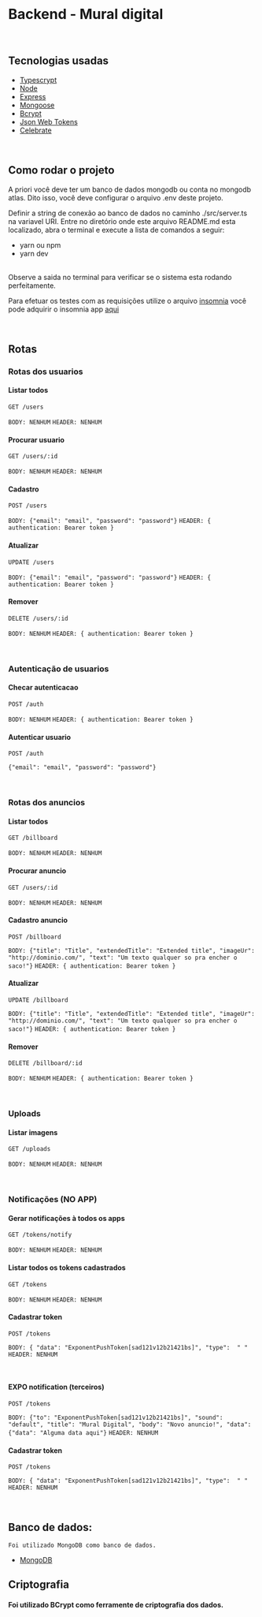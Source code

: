 <br />
<h1> Backend - Mural digital </h1>
<br />

## Tecnologias usadas

- [Typescrypt](https://www.typescriptlang.org/)
- [Node](https://nodejs.org/en/)
- [Express](https://expressjs.com/pt-br/)
- [Mongoose](https://mongoosejs.com/)
- [Bcrypt](https://www.npmjs.com/package/bcrypt)
- [Json Web Tokens](https://jwt.io/)
- [Celebrate](https://www.npmjs.com/package/celebrate)
  
<br />

## Como rodar o projeto

A priori você deve ter um banco de dados mongodb ou conta no mongodb atlas. 
Dito isso, você deve configurar o arquivo .env deste projeto. 

Definir a string de conexão ao banco de dados no caminho ./src/server.ts na variavel URI. 
Entre no diretório onde este arquivo README.md esta localizado, abra o terminal e execute 
a lista de comandos a seguir:

- yarn ou npm
- yarn dev

<br />
Observe a saida no terminal para verificar se o sistema esta rodando perfeitamente.

Para efetuar os testes com as requisições utilize o arquivo [insomnia](./mural-digital-insomnia-file.json)
você pode adquirir o insomnia app [aqui](https://insomnia.rest/download/)

<br />

## Rotas

### Rotas dos usuarios

#### Listar todos

`GET /users`

`BODY: NENHUM`
`HEADER: NENHUM`

#### Procurar usuario

`GET /users/:id`

`BODY: NENHUM`
`HEADER: NENHUM`

#### Cadastro

`POST /users`

`BODY: {"email": "email", "password": "password"}`
`HEADER: { authentication: Bearer token }`

#### Atualizar

`UPDATE /users`

`BODY: {"email": "email", "password": "password"}`
`HEADER: { authentication: Bearer token }`

#### Remover

`DELETE /users/:id`

`BODY: NENHUM`
`HEADER: { authentication: Bearer token }`

<br />

### Autenticação de usuarios

#### Checar autenticacao

`POST /auth`

`BODY: NENHUM`
`HEADER: { authentication: Bearer token }`

#### Autenticar usuario

`POST /auth`

`{"email": "email", "password": "password"}`

<br />

### Rotas dos anuncios

#### Listar todos

`GET /billboard`

`BODY: NENHUM`
`HEADER: NENHUM`

#### Procurar anuncio

`GET /users/:id`

`BODY: NENHUM`
`HEADER: NENHUM`

#### Cadastro anuncio

`POST /billboard`

`BODY: {"title": "Title", "extendedTitle": "Extended title", "imageUr": "http://dominio.com/", "text": "Um texto qualquer so pra encher o saco!"}`
`HEADER: { authentication: Bearer token }`

#### Atualizar

`UPDATE /billboard`

`BODY: {"title": "Title", "extendedTitle": "Extended title", "imageUr": "http://dominio.com/", "text": "Um texto qualquer so pra encher o saco!"}`
`HEADER: { authentication: Bearer token }`

#### Remover

`DELETE /billboard/:id`

`BODY: NENHUM`
`HEADER: { authentication: Bearer token }`

<br />

### Uploads

#### Listar imagens

`GET /uploads`

`BODY: NENHUM`
`HEADER: NENHUM`

<br />

### Notificações (NO APP)

#### Gerar notificações à todos os apps

`GET /tokens/notify`

`BODY: NENHUM`
`HEADER: NENHUM`

#### Listar todos os tokens cadastrados

`GET /tokens`

`BODY: NENHUM`
`HEADER: NENHUM`

#### Cadastrar token

`POST /tokens`

`BODY: { "data": "ExponentPushToken[sad121v12b21421bs]", "type":  " " `
`HEADER: NENHUM`

<br />

#### EXPO notification (terceiros)

`POST /tokens`

`BODY: {"to": "ExponentPushToken[sad121v12b21421bs]", "sound": "default", "title": "Mural Digital", "body": "Novo anuncio!", "data": {"data": "Alguma data aqui"}`
`HEADER: NENHUM`

#### Cadastrar token

`POST /tokens`

`BODY: { "data": "ExponentPushToken[sad121v12b21421bs]", "type":  " " `
`HEADER: NENHUM`

<br />

## Banco de dados:

`Foi utilizado MongoDB como banco de dados.`

- [MongoDB](https://cloud.mongodb.com/v2#/org/5fbd15975945d417c83269d4/projects)

## Criptografia

#### Foi utilizado BCrypt como ferramente de criptografia dos dados.

